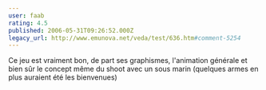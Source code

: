```yaml
---
user: faab
rating: 4.5
published: 2006-05-31T09:26:52.000Z
legacy_url: http://www.emunova.net/veda/test/636.htm#comment-5254
---
```

Ce jeu est vraiment bon, de part ses graphismes, l'animation générale et bien sûr le concept même du shoot avec un sous marin (quelques armes en plus auraient été les bienvenues)